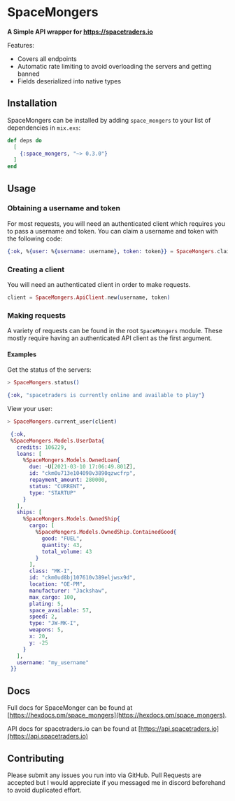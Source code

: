 # SpaceMongers

**A Simple API wrapper for https://spacetraders.io**

Features:
* Covers all endpoints
* Automatic rate limiting to avoid overloading the servers and getting banned
* Fields deserialized into native types

## Installation

SpaceMongers can be installed by adding `space_mongers` to your list of dependencies in `mix.exs`:

```elixir
def deps do
  [
    {:space_mongers, "~> 0.3.0"}
  ]
end
```

## Usage

### Obtaining a username and token

For most requests, you will need an authenticated client which requires you to pass a username and token. You can claim a username and token with the following code:

```elixir
{:ok, %{user: %{username: username}, token: token}} = SpaceMongers.claim_username("my_username")
```

### Creating a client

You will need an authenticated client in order to make requests.

```elixir
client = SpaceMongers.ApiClient.new(username, token)
```

### Making requests

A variety of requests can be found in the root `SpaceMongers` module. These mostly require having an authenticated API client as the first argument. 

#### Examples

Get the status of the servers:
```elixir
> SpaceMongers.status()

{:ok, "spacetraders is currently online and available to play"}
```

View your user:
```elixir
> SpaceMongers.current_user(client)

 {:ok,
 %SpaceMongers.Models.UserData{
   credits: 106229,
   loans: [
     %SpaceMongers.Models.OwnedLoan{
       due: ~U[2021-03-10 17:06:49.801Z],
       id: "ckm0u713e104098v3890qzwcfrp",
       repayment_amount: 280000,
       status: "CURRENT",
       type: "STARTUP"
     }
   ],
   ships: [
     %SpaceMongers.Models.OwnedShip{
       cargo: [
         %SpaceMongers.Models.OwnedShip.ContainedGood{
           good: "FUEL",
           quantity: 43,
           total_volume: 43
         }
       ],
       class: "MK-I",
       id: "ckm0ud8bj107610v389eljwsx9d",
       location: "OE-PM",
       manufacturer: "Jackshaw",
       max_cargo: 100,
       plating: 5,
       space_available: 57,
       speed: 2,
       type: "JW-MK-I",
       weapons: 5,
       x: 20,
       y: -25
     }
   ],
   username: "my_username"
 }}
```

## Docs

Full docs for SpaceMonger can be found at [https://hexdocs.pm/space_mongers](https://hexdocs.pm/space_mongers).

API docs for spacetraders.io can be found at [https://api.spacetraders.io](https://api.spacetraders.io)

## Contributing

Please submit any issues you run into via GitHub. Pull Requests are accepted but I would appreciate if you messaged me in discord beforehand to avoid duplicated effort.


